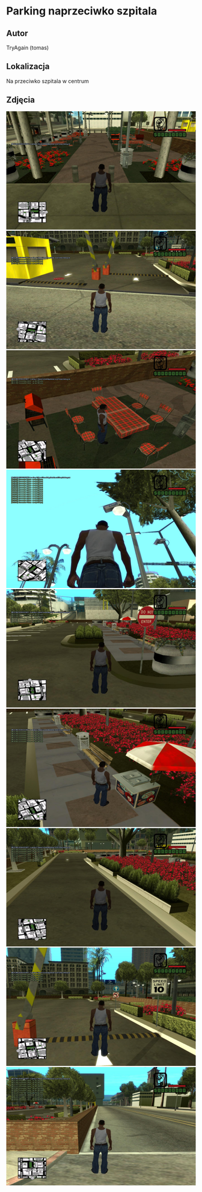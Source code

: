 # Parking naprzeciwko szpitala

## Autor
TryAgain (tomas)

## Lokalizacja
Na przeciwko szpitala w centrum

## Zdjęcia
![Alt text](img1.jpg)
![Alt text](img2.jpg)
![Alt text](img3.jpg)
![Alt text](img4.jpg)
![Alt text](img5.jpg)
![Alt text](img6.jpg)
![Alt text](img7.jpg)
![Alt text](img8.jpg)
![Alt text](img9.jpg)
